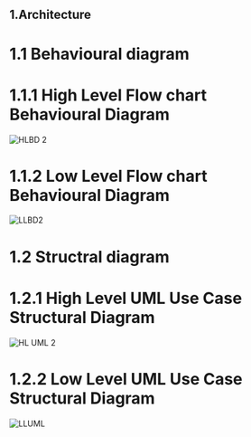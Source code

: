 ## 1.Architecture
# 1.1 Behavioural diagram
# 1.1.1 High Level Flow chart Behavioural Diagram 
![HLBD 2](https://user-images.githubusercontent.com/98813206/157864175-e9b80c83-647d-4d4e-8fa6-5a603a6f7a7e.png)

# 1.1.2 Low Level Flow chart Behavioural Diagram
![LLBD2](https://user-images.githubusercontent.com/98813206/157863036-77431103-4e58-4634-9ee6-b061faf9b841.png)
# 1.2 Structral diagram
# 1.2.1 High Level UML Use Case Structural Diagram
![HL UML 2](https://user-images.githubusercontent.com/98813206/157863288-1f9d44a8-b808-4efb-9182-f32f23d5b34c.png)
# 1.2.2 Low Level UML Use Case Structural Diagram
![LLUML](https://user-images.githubusercontent.com/98813206/157871935-4ebdac56-ce41-4f7a-961e-c90888f12eac.png)
